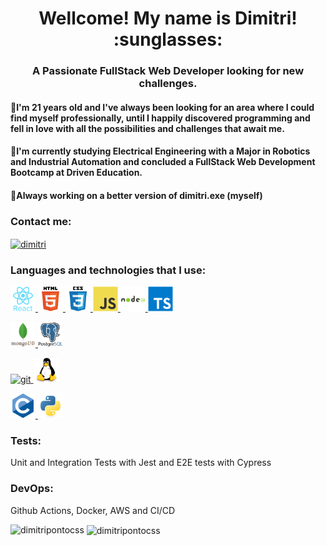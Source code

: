 <h1 align="center">Wellcome! My name is Dimitri! :sunglasses:</h1>
<h3 align="center">A Passionate FullStack Web Developer looking for new challenges.</h3>

<h4 align="left">🤝I'm 21 years old and I've always been looking for an area where I could find myself professionally, until I happily discovered programming and fell in love with all the possibilities and challenges that await me.
</h4>
<h4 align="left">🔭I'm currently studying Electrical Engineering with a Major in Robotics and Industrial Automation and concluded a  FullStack Web Development Bootcamp at Driven Education.</h4>
<h4 align="left">🌱Always working on a better version of dimitri.exe (myself)</h4>

<h3 align="left">Contact me:</h3>
<p align="left">
<a href="https://www.linkedin.com/in/dimitri-assis/" target="blank"><img align="center" src="https://raw.githubusercontent.com/rahuldkjain/github-profile-readme-generator/master/src/images/icons/Social/linked-in-alt.svg" alt="dimitri" height="30" width="40" /></a>
</p>

<h3 align="left">Languages and technologies that I use:</h3>
<p align="left"> 
  
  
  <a href="https://reactjs.org/" target="_blank" rel="noreferrer"> <img src="https://raw.githubusercontent.com/devicons/devicon/master/icons/react/react-original-wordmark.svg" alt="react" width="40" height="40"/> </a> 
  <a href="https://www.w3.org/html/" target="_blank" rel="noreferrer"> <img src="https://raw.githubusercontent.com/devicons/devicon/master/icons/html5/html5-original-wordmark.svg" alt="html5" width="40" height="40"/> </a> 
  <a href="https://www.w3schools.com/css/" target="_blank" rel="noreferrer"> <img src="https://raw.githubusercontent.com/devicons/devicon/master/icons/css3/css3-original-wordmark.svg" alt="css3" width="40" height="40"/> </a> 
  <a href="https://developer.mozilla.org/en-US/docs/Web/JavaScript" target="_blank" rel="noreferrer"> <img src="https://raw.githubusercontent.com/devicons/devicon/master/icons/javascript/javascript-original.svg" alt="javascript" width="40" height="40"/> </a> 
  <a href="https://nodejs.org" target="_blank" rel="noreferrer"> <img src="https://raw.githubusercontent.com/devicons/devicon/master/icons/nodejs/nodejs-original-wordmark.svg" alt="nodejs" width="40" height="40"/> </a> 
  <a href="https://www.typescriptlang.org/" target="_blank" rel="noreferrer"> <img src="https://raw.githubusercontent.com/devicons/devicon/master/icons/typescript/typescript-original.svg" alt="typescript" width="40" height="40"/> </a>
  
  <a href="https://www.mongodb.com/" target="_blank" rel="noreferrer"> <img src="https://raw.githubusercontent.com/devicons/devicon/master/icons/mongodb/mongodb-original-wordmark.svg" alt="mongodb" width="40" height="40"/> </a> 
  <a href="https://www.postgresql.org" target="_blank" rel="noreferrer"> <img src="https://raw.githubusercontent.com/devicons/devicon/master/icons/postgresql/postgresql-original-wordmark.svg" alt="postgresql" width="40" height="40"/> </a>
  
  <a href="https://git-scm.com/" target="_blank" rel="noreferrer"> <img src="https://www.vectorlogo.zone/logos/git-scm/git-scm-icon.svg" alt="git" width="40" height="40"/> </a>
  <a href="https://www.linux.org/" target="_blank" rel="noreferrer"> <img src="https://raw.githubusercontent.com/devicons/devicon/master/icons/linux/linux-original.svg" alt="linux" width="40" height="40"/> </a> 
  
<a href="https://www.cprogramming.com/" target="_blank" rel="noreferrer"> <img src="https://raw.githubusercontent.com/devicons/devicon/master/icons/c/c-original.svg" alt="c" width="40" height="40"/> </a>
  <a href="https://www.python.org" target="_blank" rel="noreferrer"> <img src="https://raw.githubusercontent.com/devicons/devicon/master/icons/python/python-original.svg" alt="python" width="40" height="40"/> </a>
  
  <h3>Tests:</h3>
  <p>Unit and Integration Tests with Jest and E2E tests with Cypress</p>
  
  <h3>DevOps:</h3>
  <p>Github Actions, Docker, AWS and CI/CD</p>
</p>

<p><img align="left" src="https://github-readme-stats.vercel.app/api/top-langs?username=dimitripontocss&show_icons=true&locale=en&layout=compact" alt="dimitripontocss" /></p>



<p>&nbsp;<img align="center" src="https://github-readme-stats.vercel.app/api?username=dimitripontocss&show_icons=true&locale=en" alt="dimitripontocss" /></p>


